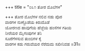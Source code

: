+++
title = "೦೩೧ ತೋರ ಮೊಲೆಗಳ"

+++
ತೋರ ಮೊಲೆಗಳ ನಲಿವ ನಡು ಪೊರ  
ವಾರಗಳ ನುಣ್ದೊಡೆಯ ಕಿರುದೊಡೆ  
ಯೋರಣದ ಹಾವುಗೆಯ ಹೆಜ್ಜೆಯ ಹಂಸೆಗಳ ಗತಿಯ   
ನೀರೆಯರ ಮೈಗಂಪುಗಳ ತನಿ   
ಸೂರೆಗೆಳಸುವ ತುಂಬಿಗಳ ಕೈ  
ವಾರಗಳ ಕಡು ಗರುವೆಯರ ನೆರೆದುದು ಸಖೀನಿವಹ      ॥31॥